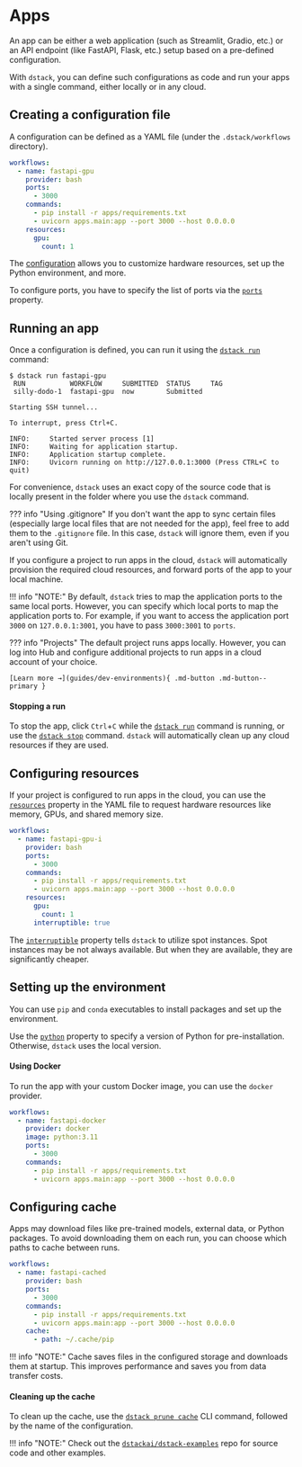 # Apps

An app can be either a web application (such as Streamlit, Gradio, etc.) or an API endpoint (like FastAPI, Flask, etc.)
setup based on a pre-defined configuration.

With `dstack`, you can define such configurations as code and run your apps with a single command, either
locally or in any cloud.

## Creating a configuration file

A configuration can be defined as a YAML file (under the `.dstack/workflows` directory).

<div editor-title=".dstack/workflows/apps.yaml"> 

```yaml
workflows:
  - name: fastapi-gpu
    provider: bash
    ports:
      - 3000
    commands:
      - pip install -r apps/requirements.txt
      - uvicorn apps.main:app --port 3000 --host 0.0.0.0
    resources:
      gpu:
        count: 1
```

</div>

The [configuration](../reference/providers/bash.md) allows you to customize hardware resources, set up the Python environment, 
and more.

To configure ports, you have to specify the list of ports via the 
[`ports`](../reference/providers/bash.md#ports) property.

[//]: # (TODO [MEDIUM]: It doesn't explain how to mount deps)

[//]: # (TODO [MAJOR]: It supports only YAML and doesn't allow to use pure Python)

[//]: # (TODO [MAJOR]: Currently, it requires the user to hardcode `--host 0.0.0.0`)

## Running an app

Once a configuration is defined, you can run it using the [`dstack run`](../reference/cli/run.md) command:

<div class="termy">

```shell
$ dstack run fastapi-gpu
 RUN           WORKFLOW     SUBMITTED  STATUS     TAG
 silly-dodo-1  fastapi-gpu  now        Submitted     

Starting SSH tunnel...

To interrupt, press Ctrl+C.

INFO:     Started server process [1]
INFO:     Waiting for application startup.
INFO:     Application startup complete.
INFO:     Uvicorn running on http://127.0.0.1:3000 (Press CTRL+C to quit)
```

</div>

For convenience, `dstack` uses an exact copy of the source code that is locally present in the folder where you use the `dstack` command.

??? info "Using .gitignore"
    If you don't want the app to sync certain files (especially large local files that are not needed
    for the app), feel free to add them to the `.gitignore` file. In this case, `dstack` will ignore them,
    even if you aren't using Git.

If you configure a project to run apps in the cloud, `dstack` will automatically provision the
required cloud resources, and forward ports of the app to your local machine.

!!! info "NOTE:"
    By default, `dstack` tries to map the application ports to the same local ports. However, you can specify which local
    ports to map the application ports to. For example, if you want to access the application port `3000` 
    on `127.0.0.1:3001`, you have to pass `3000:3001` to `ports`.

??? info "Projects"
    The default project runs apps locally. However, you can
    log into Hub and configure additional projects to run apps in a cloud account of your choice. 

    [Learn more →](guides/dev-environments){ .md-button .md-button--primary }

#### Stopping a run

To stop the app, click `Ctrl`+`C` while the [`dstack run`](../reference/cli/run.md) command is running,
or use the [`dstack stop`](../reference/cli/stop.md) command. `dstack` will automatically clean up any cloud resources 
if they are used.

## Configuring resources

If your project is configured to run apps in the cloud, you can use the 
[`resources`](../reference/providers/bash.md#resources) property in the YAML file to 
request hardware resources like memory, GPUs, and shared memory size.

<div editor-title=".dstack/workflows/apps.yaml"> 

```yaml
workflows:
  - name: fastapi-gpu-i
    provider: bash
    ports:
      - 3000
    commands:
      - pip install -r apps/requirements.txt
      - uvicorn apps.main:app --port 3000 --host 0.0.0.0
    resources:
      gpu:
        count: 1
      interruptible: true
```

</div>

The [`interruptible`](../reference/providers/bash.md#resources) property tells `dstack` to utilize spot instances. Spot instances may be not always available.
But when they are available, they are significantly cheaper.

[//]: # (TODO [MEDIUM]: It doesn't allow to switch to on-demand automatically)

## Setting up the environment

You can use `pip` and `conda` executables to install packages and set up the environment.

Use the [`python`](../reference/providers/bash.md) property to specify a version of Python for pre-installation. Otherwise, `dstack` uses the local version.

[//]: # (TODO [MAJOR]: Currently, there is no way to pre-build the environment)

#### Using Docker

To run the app with your custom Docker image, you can use the `docker` provider.

<div editor-title=".dstack/workflows/apps.yaml"> 

```yaml
workflows:
  - name: fastapi-docker
    provider: docker
    image: python:3.11
    ports:
      - 3000
    commands:
      - pip install -r apps/requirements.txt
      - uvicorn apps.main:app --port 3000 --host 0.0.0.0
```

</div>

## Configuring cache

Apps may download files like pre-trained models, external data, or Python
packages. To avoid downloading them on each run, you can choose
which paths to cache between runs. 

<div editor-title=".dstack/workflows/apps.yaml"> 

```yaml
workflows:
  - name: fastapi-cached
    provider: bash
    ports:
      - 3000
    commands:
      - pip install -r apps/requirements.txt
      - uvicorn apps.main:app --port 3000 --host 0.0.0.0
    cache:
      - path: ~/.cache/pip
```

</div>

!!! info "NOTE:"
    Cache saves files in the configured storage and downloads them at startup. This improves performance and saves you 
    from data transfer costs.

#### Cleaning up the cache

To clean up the cache, use the [`dstack prune cache`](../reference/cli/prune.md) CLI command, followed by the name of the configuration.

!!! info "NOTE:"
    Check out the [`dstackai/dstack-examples`](https://github.com/dstackai/dstack-examples/blob/main/README.md) repo for source code and other examples.

[//]: # (TODO [TASK]: Mention secrets)